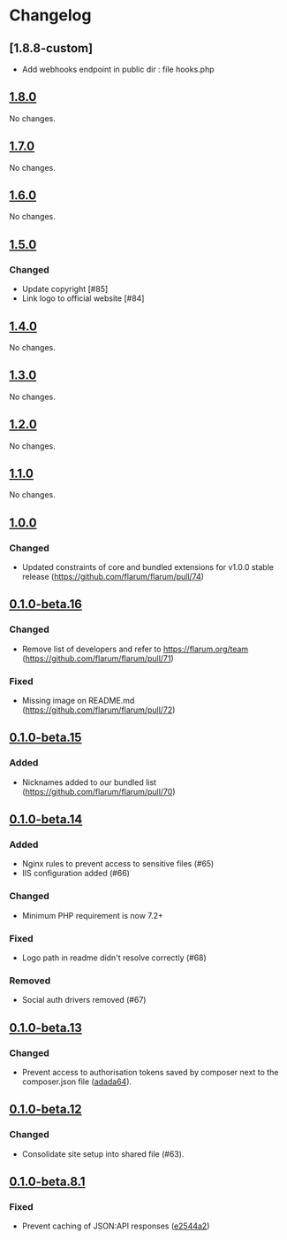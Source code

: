 # Changelog

## [1.8.8-custom]

- Add webhooks endpoint in public dir : file hooks.php

## [1.8.0](https://github.com/flarum/flarum/compare/v1.7.0...v1.8.0)

No changes.

## [1.7.0](https://github.com/flarum/flarum/compare/v1.6.0...v1.7.0)

No changes.

## [1.6.0](https://github.com/flarum/flarum/compare/v1.5.0...v1.6.0)

No changes.

## [1.5.0](https://github.com/flarum/flarum/compare/v1.4.0...v1.5.0)

### Changed

- Update copyright [#85]
- Link logo to official website [#84]

## [1.4.0](https://github.com/flarum/flarum/compare/v1.3.0...v1.4.0)

No changes.

## [1.3.0](https://github.com/flarum/flarum/compare/v1.2.0...v1.3.0)

No changes.

## [1.2.0](https://github.com/flarum/flarum/compare/v1.1.0...v1.2.0)

No changes.

## [1.1.0](https://github.com/flarum/flarum/compare/v1.0.0...v1.1.0)

No changes.

## [1.0.0](https://github.com/flarum/flarum/compare/v0.1.0-beta.16...v1.0.0)

### Changed
- Updated constraints of core and bundled extensions for v1.0.0 stable release (https://github.com/flarum/flarum/pull/74)

## [0.1.0-beta.16](https://github.com/flarum/flarum/compare/v0.1.0-beta.15...v0.1.0-beta.16)

### Changed
- Remove list of developers and refer to https://flarum.org/team (https://github.com/flarum/flarum/pull/71)

### Fixed
- Missing image on README.md (https://github.com/flarum/flarum/pull/72)

## [0.1.0-beta.15](https://github.com/flarum/flarum/compare/v0.1.0-beta.14...v0.1.0-beta.15)

### Added
- Nicknames added to our bundled list (https://github.com/flarum/flarum/pull/70)

## [0.1.0-beta.14](https://github.com/flarum/flarum/compare/v0.1.0-beta.13...v0.1.0-beta.14)

### Added
- Nginx rules to prevent access to sensitive files (#65)
- IIS configuration added (#66)

### Changed
- Minimum PHP requirement is now 7.2+

### Fixed
- Logo path in readme didn't resolve correctly (#68) 

### Removed
- Social auth drivers removed (#67)

## [0.1.0-beta.13](https://github.com/flarum/flarum/compare/v0.1.0-beta.12...v0.1.0-beta.13)

### Changed
- Prevent access to authorisation tokens saved by composer next to the composer.json file ([adada64](https://github.com/flarum/flarum/commit/adada6456f210ea5c94a805a39d88fa613a9e4a2)).

## [0.1.0-beta.12](https://github.com/flarum/flarum/compare/v0.1.0-beta.8.1...v0.1.0-beta.12)

### Changed
- Consolidate site setup into shared file (#63).

## [0.1.0-beta.8.1](https://github.com/flarum/flarum/compare/v0.1.0-beta.8...v0.1.0-beta.8.1)

### Fixed
- Prevent caching of JSON:API responses ([e2544a2](https://github.com/flarum/flarum/commit/e2544a2a223b8ab2fb9efe00036b755b6e2cd7e7))
